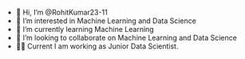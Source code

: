 - 👋 Hi, I’m @RohitKumar23-11
- 👀 I’m interested in Machine Learning and Data Science
- 🌱 I’m currently learning Machine Learning
- 💞️ I’m looking to collaborate on Machine Learning and Data Science
- 👨‍🦰 Current I am working as Junior Data Scientist. 


<!---
RohitKumar23-11/RohitKumar23-11 is a ✨ special ✨ repository because its `README.md` (this file) appears on your GitHub profile.
You can click the Preview link to take a look at your changes.
--->
